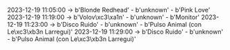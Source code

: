 2023-12-19 11:05:00 -> b'Blonde Redhead' - b'unknown' - b'Pink Love'
2023-12-19 11:19:00 -> b'Volov\xc3\xa1n' - b'unknown' - b'Monitor'
2023-12-19 11:23:00 -> b'Disco Ruido' - b'unknown' - b'Pulso Animal (con Le\xc3\xb3n Larregui)'
2023-12-19 11:29:00 -> b'Disco Ruido' - b'unknown' - b'Pulso Animal (con Le\xc3\xb3n Larregui)'
